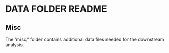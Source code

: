 # DATA FOLDER README

## Misc

The 'misc/' folder contains additional data files needed for the downstream analysis. 